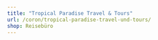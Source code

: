 ```yaml
---
title: "Tropical Paradise Travel & Tours"
url: /coron/tropical-paradise-travel-und-tours/
shop: Reisebüro
---
```

